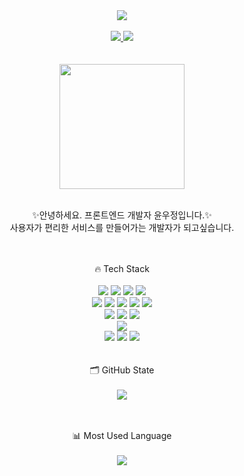 
<div align=center>
  <img src="https://capsule-render.vercel.app/api?type=waving&color=auto&height=300&section=header&text=younu%20GitHub&fontSize=90" />
</div>

<br />

<div align=center>
  <a href="https://hits.seeyoufarm.com"><img src="https://hits.seeyoufarm.com/api/count/incr/badge.svg?url=https%3A%2F%2Fgithub.com%2Fyounu-Yun%2Fhit-counter&count_bg=%2379C83D&title_bg=%23555555&icon=&icon_color=%23E7E7E7&title=hits&edge_flat=false"/</a>
 <a href="https://yun-woojung.oopy.io/"><img src="https://img.shields.io/badge/PortFolio-555263?style=flat&logoColor=white" /></a>
  
</div>

<br />
<br />

<div align=center> 
  <img src="https://github.com/younu-Yun/younu-Yun/assets/87592697/def047c0-9222-4b1e-bbac-bf0a01ec131a" width="200" height="200"> 
  <br><br>
  <p>
    ✨안녕하세요. 프론트엔드 개발자 윤우정입니다.✨
    <br>사용자가 편리한 서비스를 만들어가는 개발자가 되고싶습니다.
  </p>
</div>

<br />
<br />


<div align=center> 
  🔥 Tech Stack
  <br><br>
  
  <img src="https://img.shields.io/badge/html5-E34F26?style=for-the-badge&logo=html5&logoColor=white"> 
  <img src="https://img.shields.io/badge/css-1572B6?style=for-the-badge&logo=css3&logoColor=white"> 
  <img src="https://img.shields.io/badge/javascript-F7DF1E?style=for-the-badge&logo=javascript&logoColor=black"> 
  <img src="https://img.shields.io/badge/typescript-3178C6?style=for-the-badge&logo=typescript&logoColor=white"> 
  <br>
  

  
  <img src="https://img.shields.io/badge/react-61DAFB?style=for-the-badge&logo=react&logoColor=white"> 
  <img src="https://img.shields.io/badge/reactnative-61DAFB?style=for-the-badge&logo=react&logoColor=white"> 
  <img src="https://img.shields.io/badge/next.js-000000?style=for-the-badge&logo=react&logoColor=white"> 
  <img src="https://img.shields.io/badge/redux-764ABC?style=for-the-badge&logo=redux&logoColor=white"> 
  <img src="https://img.shields.io/badge/node.js-339933?style=for-the-badge&logo=Node.js&logoColor=white">
  <br>
  
  <img src="https://img.shields.io/badge/styledcomponents-DB7093?style=for-the-badge&logo=styledcomponents&logoColor=black">
  <img src="https://img.shields.io/badge/tailwindcss-06B6D4?style=for-the-badge&logo=tailwindcss&logoColor=white">
  <img src="https://img.shields.io/badge/bootstrap-7952B3?style=for-the-badge&logo=bootstrap&logoColor=white">
  <br>

  
  <img src="https://img.shields.io/badge/amazonaws-232F3E?style=for-the-badge&logo=amazonaws&logoColor=white"> 
  
  <br>

  
  <img src="https://img.shields.io/badge/github-181717?style=for-the-badge&logo=github&logoColor=white">
  <img src="https://img.shields.io/badge/gitlab-FC6D26?style=for-the-badge&logo=gitlab&logoColor=white">
  <img src="https://img.shields.io/badge/git-F05032?style=for-the-badge&logo=git&logoColor=white">
</div>

<br />
<br />

<div align=center> 
  🗂️ GitHub State
  <br><br>
  
  <img src="https://github-readme-stats.vercel.app/api/top-langs/?username=younu-Yun&layout=compact">
  <br><br><br>
  
  📊 Most Used Language
  <br><br>
  <img src="https://github-readme-stats.vercel.app/api?username=younu-Yun&show_icons=true">
</div>
